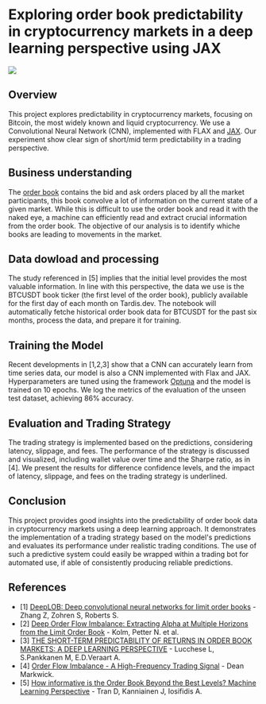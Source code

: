 # Exploring order book predictability in cryptocurrency markets in a deep learning perspective using JAX

[![](https://img.shields.io/badge/Open%20in%20Colab-View%20Notebook-blue?logo=google-colab)](https://colab.research.google.com/github/toma-x/exploring-order-book-predictability/blob/main/Exploring-book-predictability.ipynb)

## Overview

This project explores predictability in cryptocurrency markets, focusing on Bitcoin, the most widely known and liquid cryptocurrency. We use a Convolutional Neural Network (CNN), implemented with FLAX and [JAX](https://jax.readthedocs.io/en/latest/).
Our experiment show clear sign of short/mid term predictability in a trading perspective.

## Business understanding

The [order book](https://www.investopedia.com/terms/o/order-book.asp) contains the bid and ask orders placed by all the market participants, this book convolve a lot of information on the current state of a given market. While this is difficult to use the order book and read it with the naked eye, a machine can efficiently read and extract crucial information from the order book. The objective of our analysis is to identify whiche books are leading to movements in the market.

## Data dowload and processing

The study referenced in [5] implies that the initial level provides the most valuable information. In line with this perspective, the data we use is the BTCUSDT book ticker (the first level of the order book), publicly available for the first day of each month on Tardis.dev. 
The notebook will automatically fetche historical order book data for BTCUSDT for the past six months, process the data, and prepare it for training.

## Training the Model

Recent developments in [1,2,3] show that a CNN can accurately learn from time series data, our model is also a CNN implemented with Flax and JAX.
Hyperparameters are tuned using the framework [Optuna](https://optuna.readthedocs.io/en/stable/index.html) and the model is trained on 10 epochs.
We log the metrics of the evaluation of the unseen test dataset, achieving 86% accuracy.

## Evaluation and Trading Strategy

The trading strategy is implemented based on the predictions, considering latency, slippage, and fees. The performance of the strategy is discussed and visualized, including wallet value over time and the Sharpe ratio, as in [4].
We present the results for difference confidence levels, and the impact of latency, slippage, and fees on the trading strategy is underlined.

## Conclusion

This project provides good insights into the predictability of order book data in cryptocurrency markets using a deep learning approach. It demonstrates the implementation of a trading strategy based on the model's predictions and evaluates its performance under realistic trading conditions. The use of such a predictive system could easily be wrapped within a trading bot for automated use, if able of consistently producing reliable predictions.

## References

 - [1] [DeepLOB: Deep convolutional neural networks for limit order books](https://arxiv.org/abs/1808.03668) - Zhang Z, Zohren S, Roberts S.
 - [2] [Deep Order Flow Imbalance: Extracting Alpha at Multiple Horizons from the Limit Order Book](https://papers.ssrn.com/sol3/papers.cfm?abstract_id=3900141) - Kolm, Petter N. et al.
 - [3] [THE SHORT-TERM PREDICTABILITY OF RETURNS IN ORDER BOOK MARKETS: A DEEP LEARNING PERSPECTIVE](https://arxiv.org/pdf/2211.13777.pdf) - Lucchese L, S.Pankkanen M, E.D.Veraart A.
 - [4] [Order Flow Imbalance - A High-Frequency Trading Signal](https://dm13450.github.io/2022/02/02/Order-Flow-Imbalance.html) - Dean Markwick.
 - [5] [How informative is the Order Book Beyond the Best Levels? Machine Learning Perspective](https://arxiv.org/pdf/2203.07922.pdf) - Tran D, Kanniainen J, Iosifidis A.
